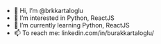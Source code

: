 - 👋 Hi, I’m @brkkartaloglu
- 👀 I’m interested in Python, ReactJS
- 🌱 I’m currently learning Python, ReactJS
- 📫 To reach me: linkedin.com/in/burakkartaloglu/

<!---
brkkartaloglu/brkkartaloglu is a ✨ special ✨ repository because its `README.md` (this file) appears on your GitHub profile.
You can click the Preview link to take a look at your changes.
--->
